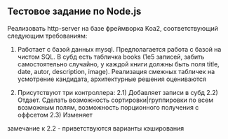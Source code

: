## Тестовое задание по Node.js

Реализовать http-server на базе фреймворка Koa2,
соответствующий следующим требованиям:

1) Работает с базой данных mysql.
Предполагается работа с базой на чистом SQL.
В субд есть табличка books (1e5 записей, забить самостоятельно случайно,
у каждой книги должны быть поля title, date, autor, description, image).
Реализация смежных табличек на усмотрение кандидата,
архитектурные решения оцениваются

2) Присутствуют три контроллера:
  2.1)  Добавляет записи в субд
  2.2)  Отдает. Сделать возможность сортировки|группировки
  по всем возможным полям, возможность порционного получения с оффсетом
  2.3)  Изменяет

замечание к 2.2 - приветствуются варианты кэширования
